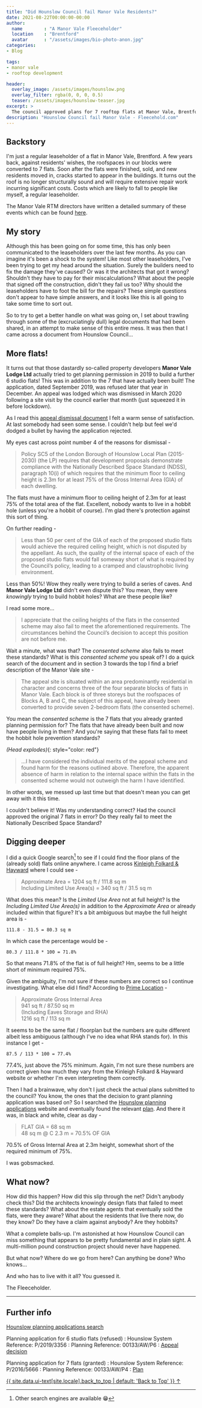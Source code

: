 ```yaml
---
title: "Did Hounslow Council fail Manor Vale Residents?"
date: 2021-08-22T00:00:00-00:00
author:
  name        : "A Manor Vale Fleeceholder"
  location    : "Brentford"
  avatar      : "/assets/images/bio-photo-anon.jpg"
categories:
- Blog

tags:
- manor vale
- rooftop development

header:
  overlay_image: /assets/images/hounslow.png
  overlay_filter: rgba(0, 0, 0, 0.5)
  teaser: /assets/images/hounslow-teaser.jpg
excerpt: >
  The council approved plans for 7 rooftop flats at Manor Vale, Brentford. But was this a mistake?
description: "Hounslow Council fail Manor Vale - Fleecehold.com"
---
```


## Backstory

I'm just a regular leaseholder of a flat in Manor Vale, Brentford. A few years back, against residents' wishes, the roofspaces in our blocks were converted to 7 flats. Soon after the flats were finished, sold, and new residents moved in, cracks started to appear in the buildings. It turns out the roof is no longer structurally sound and will require extensive repair work incurring significant costs. Costs which are likely to fall to people like myself, a regular leaseholder. 

The Manor Vale RTM directors have written a detailed summary of these events which can be found [here](/blog/manor-vale-rtm-story/).

## My story
Although this has been going on for some time, this has only been communicated to the leaseholders over the last few months. As you can imagine it's been a shock to the system! Like most other leaseholders, I've been trying to get my head around the situation. Surely the builders need to fix the damage they've caused? Or was it the architects that got it wrong? Shouldn't they have to pay for their miscalculations? What about the people that signed off the construction, didn't they fail us too? Why should the leaseholders have to foot the bill for the repairs? These simple questions don't appear to have simple answers, and it looks like this is all going to take some time to sort out. 

So to try to get a better handle on what was going on, I set about trawling through some of the (excruciatingly dull) legal documents that had been shared, in an attempt to make sense of this entire mess. It was then that I came across a document from Hounslow Council... 

## More flats!
It turns out that those dastardly so-called property developers **Manor Vale Lodge Ltd** actually tried to get planning permission in 2019 to build a further 6 studio flats! This was in addition to the 7 that have actually been built! The application, dated September 2019, was refused later that year in December. An appeal was lodged which was dismissed in March 2020 following a site visit by the council earlier that month (just squeezed it in before lockdown). 

As I read this [appeal dismissal document][hounslow-appeal-decision] I felt a warm sense of satisfaction. At last somebody had seen some sense. I couldn't help but feel we'd dodged a bullet by having the application rejected. 

My eyes cast across point number 4 of the reasons for dismissal - 

> Policy SC5 of the London Borough of Hounslow Local Plan (2015-2030) (the LP) requires that development proposals demonstrate compliance with the Nationally Described Space Standard (NDSS), paragraph 10(i) of which requires that the minimum floor to ceiling height is 2.3m for at least 75% of the Gross Internal Area (GIA) of each dwelling.

The flats must have a minimum floor to ceiling height of 2.3m for at least 75% of the total area of the flat. Excellent, nobody wants to live in a hobbit hole (unless you're a hobbit of course). I'm glad there's protection against this sort of thing. 

On further reading -

> Less than 50 per cent of the GIA of each of the proposed studio flats would achieve the required ceiling height, which is not disputed by the appellant. As such, the quality of the internal space of each of the proposed studio flats would fall someway short of what is required by the Council’s policy, leading to a cramped and claustrophobic living environment.

Less than 50%! Wow they really were trying to build a series of caves. And **Manor Vale Lodge Ltd** didn't even dispute this? You mean, they were _knowingly_ trying to build hobbit holes? What are these people like?

I read some more... 

> I appreciate that the ceiling heights of the flats in the consented scheme may also fail to meet the aforementioned requirements. The circumstances behind the Council’s decision to accept this position are not before me. 

Wait a minute, what was that? The _consented scheme_ also fails to meet these standards? What is this _consented scheme_ you speak of? I do a quick search of the document and in section 3 towards the top I find a brief description of the Manor Vale site -

> The appeal site is situated within an area predominantly residential in character and concerns three of the four separate blocks of flats in Manor Vale. Each block is of three storeys but the roofspaces of Blocks A, B and C, the subject of this appeal, have already been converted to provide seven 2-bedroom flats (the consented scheme).
 
You mean the _consented scheme_ is the 7 flats that you already granted planning permission for? The flats that have already been built and now have people living in them? And you're saying that these flats fail to meet the hobbit hole prevention standards? 

*(Head explodes)*{: style="color: red"}

> ...I have considered the individual merits of the appeal scheme and found harm for the reasons outlined above. Therefore, the apparent absence of harm in relation to the internal space within the flats in the consented scheme would not outweigh the harm I have identified.

In other words, we messed up last time but that doesn't mean you can get away with it this time.

I couldn't believe it! Was my understanding correct? Had the council approved the original 7 flats in error? Do they really fail to meet the Nationally Described Space Standard? 

## Digging deeper
I did a quick Google search[^1] to see if I could find the floor plans of the (already sold) flats online anywhere. I came across  [Kinleigh Folkard & Hayward][kfh] where I could see - 

> Approximate Area = 1204 sq ft / 111.8 sq m  
> Including Limited Use Area(s) = 340 sq ft / 31.5 sq m

What does this mean? Is the _Limited Use Area_ not at full height? Is the _Including Limited Use Area(s)_ in addition to the _Approximate Area_ or already included within that figure? It's a bit ambiguous but maybe the full height area is -
~~~
111.8 - 31.5 = 80.3 sq m 
~~~
In which case the percentage would be - 
~~~
80.3 / 111.8 * 100 = 71.8% 
~~~
So that means 71.8% of the flat is of full height? Hm, seems to be a little short of minimum required 75%. 

Given the ambiguity, I'm not sure if these numbers are correct so I continue investigating. What else did I find? According to [Prime Location][pl] - 

> Approximate Gross Internal Area   
> 941 sq ft / 87.50 sq m  
> (Including Eaves Storage and RHA)   
> 1216 sq ft / 113 sq m

It seems to be the same flat / floorplan but the numbers are quite different albeit less ambiguous (although I've no idea what RHA stands for). In this instance I get -
~~~
87.5 / 113 * 100 = 77.4%
~~~
77.4%, just above the 75% minimum. Again, I'm not sure these numbers are correct given how much they vary from the Kinleigh Folkard & Hayward website or whether I'm even interpreting them correctly.

Then I had a brainwave, why don't I just check the actual plans submitted to the council? You know, the ones that the decision to grant planning application was based on? So I searched the [Hounslow planning applications][hounslow-search] website and eventually found the relevant [plan][hounslow-plan]. And there it was, in black and white, clear as day - 

> FLAT GIA = 68 sq m  
> 48 sq m @ C 2.3 m = 70.5% OF GIA
 
70.5% of Gross Internal Area at 2.3m height, somewhat short of the required minimum of 75%. 

I was gobsmacked. 

## What now?
How did this happen? How did this slip through the net? Didn't anybody check this? Did the architects knowingly design flats that failed to meet these standards? What about the estate agents that eventually sold the flats, were they aware? What about the residents that live there now, do they know? Do they have a claim against anybody? Are they hobbits?

What a complete balls-up. I'm astonished at how Hounslow Council can miss something that appears to be pretty fundamental and in plain sight. A multi-million pound construction project should never have happened. 

But what now? Where do we go from here? Can anything be done? Who knows...

And who has to live with it all? You guessed it. 

The Fleeceholder.

---
## Further info

[Hounslow planning applications search][hounslow-search]

Planning application for 6 studio flats (refused) 
: Hounslow System Reference: P/2019/3356
: Planning Reference: 00133/AW/P6
: [Appeal decision][hounslow-appeal-decision]

Planning application for 7 flats (granted)
: Hounslow System Reference: P/2016/5666
: Planning Reference: 00133/AW/P4
: [Plan][hounslow-plan]

[^1]: Other search engines are available :grin:

<a href="#page-title" class="back-to-top">{{ site.data.ui-text[site.locale].back_to_top | default: 'Back to Top' }} &uarr;</a>

[hounslow-appeal-decision]: http://planning2.hounslow.gov.uk/NPSPublicDocs/00679153.pdf
[kfh]: https://www.kfh.co.uk/south-west-london-and-surrey/brentford/tw8/flats-for-sale/2219496/  
[pl]: https://www.primelocation.com/for-sale/details/58419955/
[hounslow-search]: https://planning.hounslow.gov.uk/planning_search.aspx
[hounslow-plan]: http://planning2.hounslow.gov.uk/NPSPublicDocs/00529304.pdf

